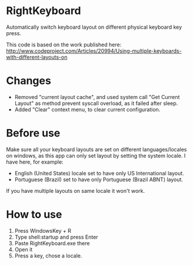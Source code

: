 # RightKeyboard
Automatically switch keyboard layout on different physical keyboard key press.

This code is based on the work published here: http://www.codeproject.com/Articles/20994/Using-multiple-keyboards-with-different-layouts-on

# Changes
- Removed "current layout cache", and used system call "Get Current Layout" as method prevent syscall overload, as it failed after sleep.
- Added "Clear" context menu, to clear current configuration.

# Before use
Make sure all your keyboard layouts are set on different languages/locales on windows, as this app can only set layout by setting the system locale. I have here, for example:
 - English (United States) locale set to have only US International layout.
 - Portuguese (Brazil) set to have only Portuguese (Brazil ABNT) layout.
 
 If you have multiple layouts on same locale it won't work.

# How to use
1. Press WindowsKey + R
2. Type shell:startup and press Enter
3. Paste RightKeyboard.exe there
4. Open it
5. Press a key, chose a locale.
